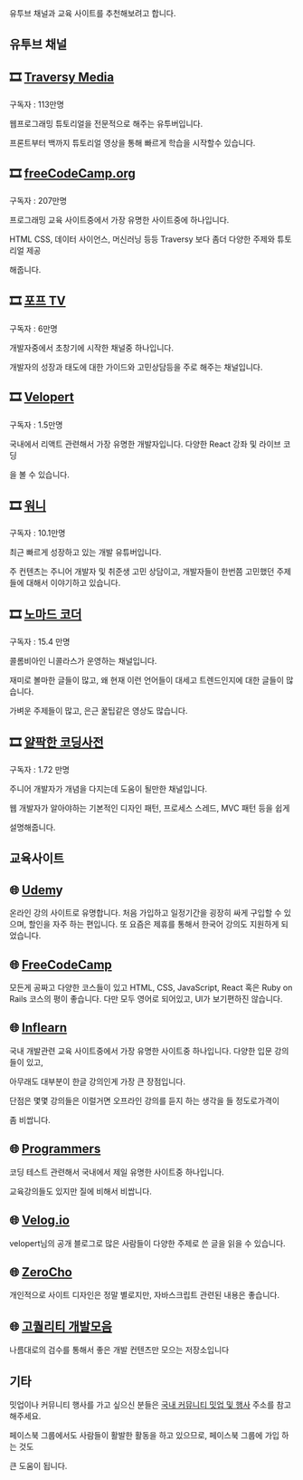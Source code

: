 유투브 채널과 교육 사이트를 추천해보려고 합니다.

## 유투브 채널

## 🎞 **[Traversy Media](https://www.youtube.com/user/TechGuyWeb)**

구독자 : 113만명

웹프로그래밍 튜토리얼을 전문적으로 해주는 유투버입니다. 

프론트부터 백까지 튜토리얼 영상을 통해 빠르게 학습을 시작할수 있습니다.

## 🎞 **[freeCodeCamp.org](https://www.youtube.com/channel/UC8butISFwT-Wl7EV0hUK0BQ)**

구독자 : 207만명

프로그래밍 교육 사이트중에서 가장 유명한 사이트중에 하나입니다.

HTML CSS, 데이터 사이언스, 머신러닝 등등 Traversy 보다 좀더 다양한 주제와 튜토리얼 제공  

해줍니다.

## 🎞 [포프 TV](https://www.youtube.com/channel/UC63J0Q5huHSlbNT3KxvAaHQ)

구독자 : 6만명

개발자중에서 초창기에 시작한 채널중 하나입니다. 

개발자의 성장과 태도에 대한 가이드와 고민상담등을 주로 해주는 채널입니다.

## 🎞 [Velopert](https://www.youtube.com/channel/UCmMgRlN-3GKQ_CH7cOtLdvg/videos)

구독자 : 1.5만명

국내에서 리액트 관련해서 가장 유명한 개발자입니다.  다양한 React 강좌 및 라이브 코딩

을 볼 수 있습니다.

## 🎞 [워니](https://www.youtube.com/channel/UC0uDM1xZMNBAoW2xnzhAQ7g/videos)

구독자 : 10.1만명

최근 빠르게 성장하고 있는 개발 유튜버입니다.  

주 컨텐츠는 주니어 개발자 및 취준생 고민 상담이고, 개발자들이 한번쯤 고민했던 주제들에 대해서 이야기하고 있습니다.

## 🎞 [노마드 코더](https://www.youtube.com/channel/UCUpJs89fSBXNolQGOYKn0YQ/videos)

구독자 : 15.4 만명

콜롬비아인 니콜라스가 운영하는 채널입니다.

재미로 볼마한 글들이 많고, 왜 현재 이런 언어들이 대세고 트렌드인지에 대한 글들이 많습니다.

가벼운 주제들이 많고, 은근 꿀팁같은 영상도 많습니다. 

## 🎞 [얄팍한 코딩사전](https://www.youtube.com/channel/UC2nkWbaJt1KQDi2r2XclzTQ/videos)

구독자 : 1.72 만명

주니어 개발자가 개념을 다지는데 도움이 될만한 채널입니다.

웹 개발자가 알아야하는 기본적인 디자인 패턴, 프로세스 스레드, MVC 패턴 등을 쉽게 

설명해줍니다. 

## 교육사이트

## 🌐 [Udem](https://www.udemy.com/?utm_source=adwords-brand&utm_medium=udemyads&utm_campaign=Brand-Udemy_la.EN_cc.ROW&utm_term=_._ag_80315195513_._ad_386251995970_._de_c_._dm__._pl__._ti_aud-568228300785:kwd-310556426868_._li_1009871_._pd__._&utm_term=_._pd__._kw_udemy_._&matchtype=e&gclid=Cj0KCQjwrIf3BRD1ARIsAMuugNtt5VYKJ5PwyV5jsMvJXFiUb62b_8BcSWV4nxOqoywU7KSQXWCzhxgaAsYIEALw_wcB](https://www.udemy.com/?utm_source=adwords-brand&utm_medium=udemyads&utm_campaign=Brand-Udemy_la.EN_cc.ROW&utm_term=_._ag_80315195513_._ad_386251995970_._de_c_._dm__._pl__._ti_aud-568228300785:kwd-310556426868_._li_1009871_._pd__._&utm_term=_._pd__._kw_udemy_._&matchtype=e&gclid=Cj0KCQjwrIf3BRD1ARIsAMuugNtt5VYKJ5PwyV5jsMvJXFiUb62b_8BcSWV4nxOqoywU7KSQXWCzhxgaAsYIEALw_wcB))y

온라인 강의 사이트로 유명합니다. 처음 가입하고 일정기간을 굉장히 싸게 구입할 수 있으며, 할인을 자주 하는 편입니다. 또 요즘은 제휴를 통해서 한국어 강의도 지원하게 되었습니다.

## 🌐 [FreeCodeCamp](https://www.freecodecamp.org/)

모든게 공짜고 다양한 코스들이 있고 HTML, CSS, JavaScript, React 혹은 Ruby on Rails 코스의 평이 좋습니다.  다만 모두 영어로 되어있고, UI가 보기편하진 않습니다.

## 🌐 [Inflearn](https://www.inflearn.com/)

국내 개발관련 교육 사이트중에서 가장 유명한 사이트중 하나입니다. 다양한 입문 강의들이 있고, 

아무래도 대부분이 한글 강의인게 가장 큰 장점입니다. 

단점은 몇몇 강의들은 이럴거면 오프라인 강의를 듣지 하는 생각을 들 정도로가격이 

좀 비쌉니다.

## 🌐 [Programmers](https://programmers.co.kr/)

코딩 테스트 관련해서 국내에서 제일 유명한 사이트중 하나입니다. 

교육강의들도 있지만 질에 비해서 비쌉니다. 

## 🌐 [Velog.io](https://velog.io/)

velopert님의 공개 블로그로 많은 사람들이 다양한 주제로 쓴 글을 읽을 수 있습니다.

## 🌐 [ZeroCho](https://www.zerocho.com/)

개인적으로 사이트 디자인은 정말 별로지만, 자바스크립트 관련된 내용은 좋습니다. 

## 🌐 [고퀄리티 개발모음](https://github.com/Integerous/goQuality-dev-contents)

나름대로의 검수를 통해서 좋은 개발 컨텐츠만 모으는 저장소입니다

## 기타

밋업이나 커뮤니티 행사를 가고 싶으신 분들은 [국내 커뮤니티 밋업 및 행사](https://github.com/innovationacademy-kr/community-meetups)  주소를 참고해주세요. 

페이스북 그룹에서도 사람들이 활발한 활동을 하고 있으므로, 페이스북 그룹에 가입 하는 것도 

큰 도움이 됩니다.